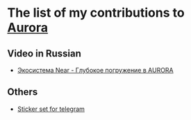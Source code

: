 # The list of my contributions to [Aurora](https://aurora.dev/)

## Video in Russian

- [Экосистема Near - Глубокое погружение в AURORA](https://youtu.be/A_3DlVHzU2c)

## Others

- [Sticker set for telegram](https://telegram.me/addstickers/AURORAPLUS)
